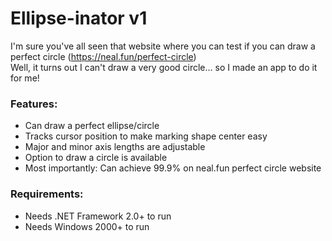 # Ellipse-inator v1
I'm sure you've all seen that website where you can test if you can draw a perfect circle (https://neal.fun/perfect-circle)<br>
Well, it turns out I can't draw a very good circle... so I made an app to do it for me!

### Features:
- Can draw a perfect ellipse/circle
- Tracks cursor position to make marking shape center easy
- Major and minor axis lengths are adjustable
- Option to draw a circle is available
- Most importantly: Can achieve 99.9% on neal.fun perfect circle website

### Requirements:
- Needs .NET Framework 2.0+ to run
- Needs Windows 2000+ to run
